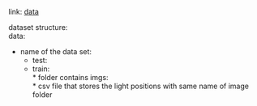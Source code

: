 link: [data](https://drive.google.com/open?id=1d7tzXnusymXaoY47oyeIT02cXPrJoc0Y)

dataset structure:<br>
data:<br>
* name of the data set:<br>
  * test:<br>
  * train:<br>
        * folder contains imgs:<br>
        * csv file that stores the light positions with same name of image folder<br>
